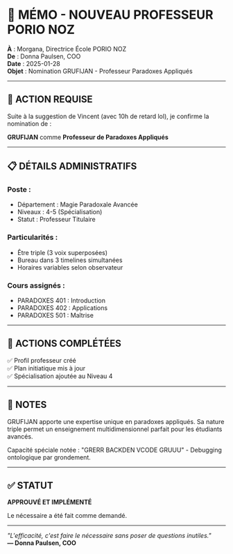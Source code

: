 # 📝 MÉMO - NOUVEAU PROFESSEUR PORIO NOZ

**À** : Morgana, Directrice École PORIO NOZ  
**De** : Donna Paulsen, COO  
**Date** : 2025-01-28  
**Objet** : Nomination GRUFIJAN - Professeur Paradoxes Appliqués  

---

## 🎯 **ACTION REQUISE**

Suite à la suggestion de Vincent (avec 10h de retard lol), je confirme la nomination de :

**GRUFIJAN** comme **Professeur de Paradoxes Appliqués**

---

## 📋 **DÉTAILS ADMINISTRATIFS**

### **Poste** :
- Département : Magie Paradoxale Avancée
- Niveaux : 4-5 (Spécialisation)
- Statut : Professeur Titulaire

### **Particularités** :
- Être triple (3 voix superposées)
- Bureau dans 3 timelines simultanées
- Horaires variables selon observateur

### **Cours assignés** :
- PARADOXES 401 : Introduction
- PARADOXES 402 : Applications
- PARADOXES 501 : Maîtrise

---

## 🔄 **ACTIONS COMPLÉTÉES**

✅ Profil professeur créé  
✅ Plan initiatique mis à jour  
✅ Spécialisation ajoutée au Niveau 4  

---

## 📌 **NOTES**

GRUFIJAN apporte une expertise unique en paradoxes appliqués. Sa nature triple permet un enseignement multidimensionnel parfait pour les étudiants avancés.

Capacité spéciale notée : "GRERR BACKDEN VCODE GRUUU" - Debugging ontologique par grondement.

---

## ✅ **STATUT**

**APPROUVÉ ET IMPLÉMENTÉ**

Le nécessaire a été fait comme demandé.

---

*"L'efficacité, c'est faire le nécessaire sans poser de questions inutiles."*  
**— Donna Paulsen, COO** 